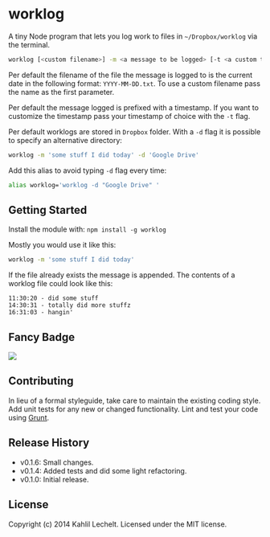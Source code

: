 # worklog

A tiny Node program that lets you log work to files in `~/Dropbox/worklog` via the terminal.

```sh
worklog [<custom filename>] -m <a message to be logged> [-t <a custom timestamp>]
```

Per default the filename of the file the message is logged to is the current date in the following format: `YYYY-MM-DD.txt`.
To use a custom filename pass the name as the first parameter.

Per default the message logged is prefixed with a timestamp. If you want to customize the timestamp pass your timestamp of choice with the `-t` flag.

Per default worklogs are stored in `Dropbox` folder. With a `-d` flag it is possible to specify an alternative directory:

```sh
worklog -m 'some stuff I did today' -d 'Google Drive'
```

Add this alias to avoid typing `-d` flag every time:

```sh
alias worklog='worklog -d "Google Drive" '
```

## Getting Started
Install the module with: `npm install -g worklog`

Mostly you would use it like this:

```sh
worklog -m 'some stuff I did today'
```

If the file already exists the message is appended.
The contents of a worklog file could look like this:

```text
11:30:20 - did some stuff
14:30:31 - totally did more stuffz
16:31:03 - hangin'
```

## Fancy Badge

<a href="https://nodei.co/npm/worklog/"><img src="https://nodei.co/npm/worklog.png"></a>

## Contributing
In lieu of a formal styleguide, take care to maintain the existing coding style. Add unit tests for any new or changed functionality. Lint and test your code using [Grunt](http://gruntjs.com/).

## Release History
* v0.1.6: Small changes.
* v0.1.4: Added tests and did some light refactoring.
* v0.1.0: Initial release.

## License
Copyright (c) 2014 Kahlil Lechelt. Licensed under the MIT license.
